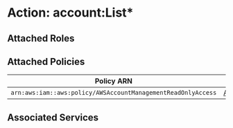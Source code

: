 # Action: account:List*

## Attached Roles

## Attached Policies

| Policy ARN | Policy Name |
|------------|-------------|
| `arn:aws:iam::aws:policy/AWSAccountManagementReadOnlyAccess` | [AWSAccountManagementReadOnlyAccess](../policies.md#awsaccountmanagementreadonlyaccess) |

## Associated Services

